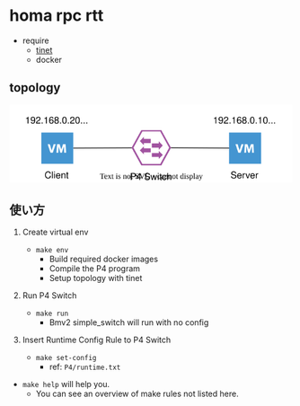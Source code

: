 # homa rpc rtt

- require
  - [tinet](https://github.com/tinynetwork/tinet)
  - docker

## topology
![topo](topo/topo.svg)

## 使い方
1. Create virtual env
    - `make env`
        - Build required docker images
        - Compile the P4 program
        - Setup topology with tinet

2. Run P4 Switch
    - `make run`
      - Bmv2 simple_switch will run with no config

3. Insert Runtime Config Rule to P4 Switch
    - `make set-config`
      - ref: `P4/runtime.txt`

- `make help` will help you.
  - You can see an overview of make rules not listed here.